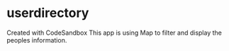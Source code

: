 # userdirectory
Created with CodeSandbox
This app is using Map to filter and display the peoples information.

